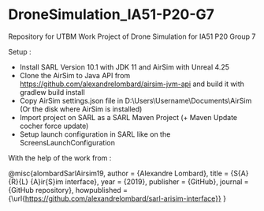 # DroneSimulation_IA51-P20-G7
Repository for UTBM Work Project of Drone Simulation for IA51 P20 Group 7

Setup : 
- Install SARL Version 10.1 with JDK 11 and AirSim with Unreal 4.25
- Clone the AirSim to Java API from https://github.com/alexandrelombard/airsim-jvm-api and build it with gradlew build install
- Copy AirSim settings.json file in D:\Users\Username\Documents\AirSim (Or the disk where AirSim is installed)
- Import project on SARL as a SARL Maven Project (+ Maven Update cocher force update)
- Setup launch configuration in SARL like on the ScreensLaunchConfiguration

With the help of the work from :

@misc{alombardSarlAirsim19,
    author = {Alexandre Lombard},
    title = {S{A}{R}{L} {A}ir{S}im interface},
    year = {2019},
    publisher = {GitHub},
    journal = {GitHub repository},
    howpublished = {\url{https://github.com/alexandrelombard/sarl-arisim-interface}}
}
